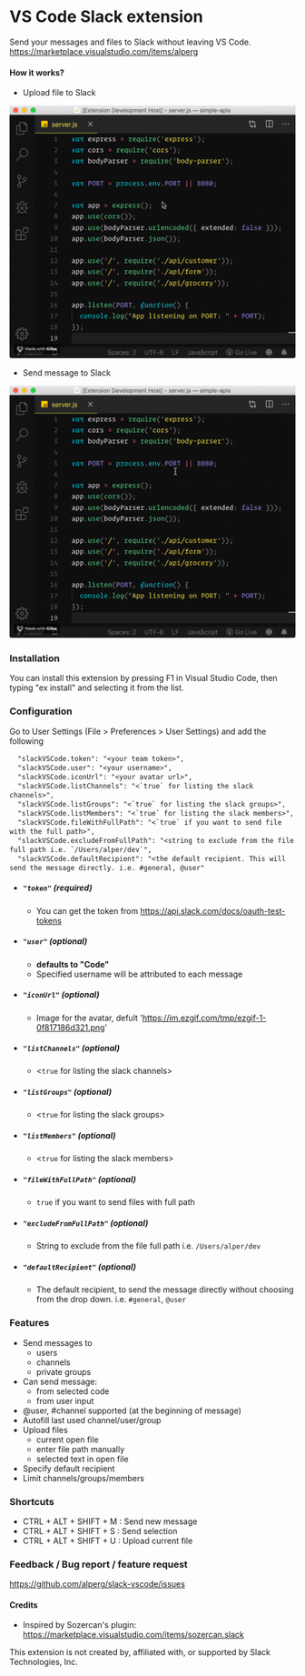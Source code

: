 # VS Code Slack extension
Send your messages and files to Slack without leaving VS Code.
https://marketplace.visualstudio.com/items/alperg

#### How it works?
* Upload file to Slack

![Send message](upload.gif)

* Send message to Slack

![Upload file](message.gif)

### Installation
You can install this extension by pressing F1 in Visual Studio Code, then typing "ex install" and selecting it from the list.

### Configuration
Go to User Settings (File > Preferences > User Settings) and add the following 
```
  "slackVSCode.token": "<your team token>",
  "slackVSCode.user": "<your username>",
  "slackVSCode.iconUrl": "<your avatar url>",
  "slackVSCode.listChannels": "<`true` for listing the slack channels>",
  "slackVSCode.listGroups": "<`true` for listing the slack groups>",
  "slackVSCode.listMembers": "<`true` for listing the slack members>",
  "slackVSCode.fileWithFullPath": "<`true` if you want to send file with the full path>",
  "slackVSCode.excludeFromFullPath": "<string to exclude from the file full path i.e. `/Users/alper/dev`",
  "slackVSCode.defaultRecipient": "<the default recipient. This will send the message directly. i.e. #general, @user"
```

* ##### `"token"` (required)
    * You can get the token from https://api.slack.com/docs/oauth-test-tokens

* ##### `"user"` (optional)
    * **defaults to "Code"**
    * Specified username will be attributed to each message

* ##### `"iconUrl"` (optional)
    * Image for the avatar, defult 'https://im.ezgif.com/tmp/ezgif-1-0f817186d321.png'

* ##### `"listChannels"` (optional)
    * <`true` for listing the slack channels>

* ##### `"listGroups"` (optional)
    * <`true` for listing the slack groups>

* ##### `"listMembers"` (optional)
    * <`true` for listing the slack members>

* ##### `"fileWithFullPath"` (optional)
    * `true` if you want to send files with full path

* ##### `"excludeFromFullPath"` (optional)
    * String to exclude from the file full path i.e. `/Users/alper/dev`

* ##### `"defaultRecipient"` (optional)
    * The default recipient, to send the message directly without choosing from the drop down. i.e. `#general`, `@user`

### Features
* Send messages to
    * users
    * channels
    * private groups
* Can send message:
    * from selected code
    * from user input
* @user, #channel supported (at the beginning of message)
* Autofill last used channel/user/group
* Upload files
    * current open file
    * enter file path manually
    * selected text in open file
* Specify default recipient
* Limit channels/groups/members

### Shortcuts
* CTRL + ALT + SHIFT + M : Send new message
* CTRL + ALT + SHIFT + S : Send selection
* CTRL + ALT + SHIFT + U : Upload current file

### Feedback / Bug report / feature request
https://github.com/alperg/slack-vscode/issues

   
#### Credits
* Inspired by Sozercan's plugin: https://marketplace.visualstudio.com/items/sozercan.slack

This extension is not created by, affiliated with, or supported by Slack Technologies, Inc.
